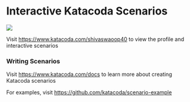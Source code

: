 # Interactive Katacoda Scenarios

[![](http://shields.katacoda.com/katacoda/shivaswaoop40/count.svg)](https://www.katacoda.com/shivaswaoop40 "Get your profile on Katacoda.com")

Visit https://www.katacoda.com/shivaswaoop40 to view the profile and interactive scenarios

### Writing Scenarios
Visit https://www.katacoda.com/docs to learn more about creating Katacoda scenarios

For examples, visit https://github.com/katacoda/scenario-example
